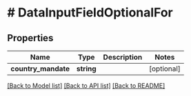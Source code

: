 # # DataInputFieldOptionalFor

## Properties

Name | Type | Description | Notes
------------ | ------------- | ------------- | -------------
**country_mandate** | **string** |  | [optional]

[[Back to Model list]](../../../README.md#models) [[Back to API list]](../../../README.md#endpoints) [[Back to README]](../../../README.md)
